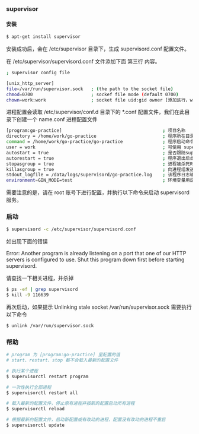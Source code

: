 ### supervisor

#### 安装

```sh
$ apt-get install supervisor
```

安装成功后，会在 /etc/supervisor 目录下，生成 supervisord.conf 配置文件。

在 /etc/supervisor/supervisord.conf 文件添加下面 第三行 内容。

```sh
; supervisor config file

[unix_http_server]
file=/var/run/supervisor.sock   ; (the path to the socket file)
chmod=0700                      ; sockef file mode (default 0700)
chown=work:work                 ; socket file uid:gid owner [添加这行，work 为调用 supervisorctl 进行重启等命令的用户]
```

进程配置会读取 /etc/supervisor/conf.d 目录下的 *.conf 配置文件，我们在此目录下创建一个 name.conf 进程配置文件

```sh
[program:go-practice]                                      ; 项目名称
directory = /home/work/go-practice                         ; 程序所在目录
command = /home/work/go-practice/go-practice               ; 程序启动命令
user = work                                                ; 可使用 supervisorctl 命令的用户
autostart = true                                           ; 是否跟随supervisord的启动而启动
autorestart = true                                         ; 程序退出后自动重启, 可选值：[unexpected, true, false]
stopasgroup = true                                         ; 进程被杀死时，是否向这个进程组发送stop信号，包括子进程
killasgroup = true                                         ; 向进程组发送kill信号，包括子进程
stdout_logfile = /data/logs/supervisord/go-practice.log    ; 该程序日志输出文件，目录需要手动创建
environment=GIN_MODE=test                                  ; 环境变量用逗号隔开
```

需要注意的是，请在 root 账号下进行配置，并执行以下命令来启动 supervisord 服务。

### 启动

```sh
$ supervisord -c /etc/supervisor/supervisord.conf
```

如出现下面的错误

Error: Another program is already listening on a port that one of our HTTP servers is configured to use. 
Shut this program down first before starting supervisord.

请查找一下相关进程，并杀掉

```sh
$ ps -ef | grep supervisord
$ kill -9 116639
```

再次启动，如果提示
Unlinking stale socket /var/run/supervisor.sock
需要执行以下命令

```sh
$ unlink /var/run/supervisor.sock
```

### 帮助

```sh
# program 为 [program:go-practice] 里配置的值
# start、restart、stop 都不会载入最新的配置文件

# 执行某个进程
$ supervisorctl restart program

# 一次性执行全部进程
$ supervisorctl restart all

# 载入最新的配置文件，停止原有进程并按新的配置启动所有进程
$ supervisorctl reload

# 根据最新的配置文件，启动新配置或有改动的进程，配置没有改动的进程不重启
$ supervisorctl update
```
